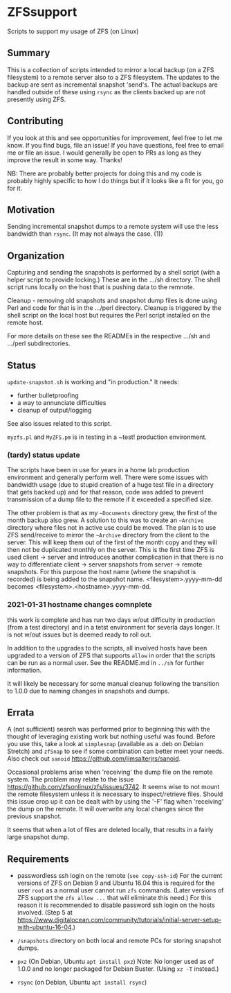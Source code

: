 # ZFSsupport

Scripts to support my usage of ZFS (on Linux)

## Summary

This is a collection of scripts intended to mirror a local backup (on a ZFS
filesystem) to a remote server also to a ZFS filesystem. The updates to the
backup are sent as incremental snapshot 'send's. The actual backups are
handled outside of these using `rsync` as the clients backed up are not
presently using ZFS.

## Contributing

If you look at this and see opportunities for improvement, feel free to let me know. If you find bugs, file an issue! If you have questions, feel free to email me or file an issue. I would generally be open to PRs as long as they improve the result in some way. Thanks!

NB: There are probably better projects for doing this and my code is probably highly specific to how I do things but if it looks like a fit for you, go for it.

## Motivation

Sending incremental snapshot dumps to a remote system will
use the less bandwidth than `rsync`. (It may not always the case. (1))

## Organization

Capturing and sending the snapshots is performed by a shell script (with a 
helper script to provide locking.) These are in the .../sh directory. The
shell script runs locally on the host that is pushing data to the remnote.

Cleanup - removing old snapshots and snapshot dump files is done using Perl
and code for that is in the .../perl directory. Cleanup is triggered by the
shell script on the local host but requires the Perl script installed on the
remote host.

For more details on these see the READMEs in the respective .../sh and 
.../perl subdirectories.

## Status

`update-snapshot.sh` is working and "in production." It needs:

* further bulletproofing
* a way to annunciate difficulties
* cleanup of output/logging

See also issues related to this script.

`myzfs.pl` and `MyZFS.pm` is in testing in a ~test! production environment.

### (tardy) status update

The scripts have been in use for years in a home lab production environment and generally perform well. There were some issues with bandwidth usage (due to stupid creation of a huge test file in a directory that gets backed up) and for that reason, code was added to prevent transmission of a dump file to the remote if it exceeded a specified size.

The other problem is that as my `~Documents` directory grew, the first of the month backup also grew. A solution to this was to create an `~Archive` directory where files not in active use could be moved. The plan is to use ZFS send/receive to mirror the `~Archive` directory from the client to the server. This will keep them out of the first of the month copy and they will then not be duplicated monthly on the server. This is the first time ZFS is used client -> server and introduces another complication in that there is no way to differentiate client -> server snapshots from server ->  remote snapshots. For this purpose the host name (where the snapshot is recorded) is being added to the snapshot name. \<filesystem\>.yyyy-mm-dd becomes \<filesystem\>.\<hostname\>.yyyy-mm-dd.

### 2021-01-31 hostname changes comnplete

this work is complete and has run two days w/out difficulty in production (from a test directory) and in a tetst environment for severla days longer. It is not w/out issues but is deemed ready to roll out. 

In addition to the upgrades to the scripts, all involved hosts have been upgraded to a version of ZFS that supports `allow` in order that the scripts can be run as a normal user. See the README.md in `../sh`  for further information.

It will likely be necessary for some manual cleanup following the transition to 1.0.0 due to naming changes in snapshots and dumps.

## Errata

A (not sufficient) search was performed prior to beginning this with the
thought of leveraging existing work but nothing useful was found. Before you
use this, take a look at `simplesnap` (available as a .deb on Debian Stretch)
and `zfSnap` to see if some combination can better meet your needs. Also
check out `sanoid` https://github.com/jimsalterjrs/sanoid.

Occasional problems arise when 'receiving' the dump file on the remote 
system. The problem may relate to the issue 
https://github.com/zfsonlinux/zfs/issues/3742. It seems wise to not mount the
remote filesystem unless it is necessary to inspect/retrieve files. Should
this issue crop up it can be dealt with by using the '-F' flag when 'receiving'
the dump on the remote. It will overwrite any local changes since the previous
snapshot.

It seems that when a lot of files are deleted locally, that results in a
fairly large snapshot dump.

## Requirements

* passwordless ssh login on the remote (`see copy-ssh-id`) For the current
versions of ZFS on Debian 9 and  Ubuntu 16.04 this is required for the user
`root` as a normal user cannot run `zfs` commands. (Later versions of ZFS
support the `zfs allow ...` that will eliminate this need.) For this reason
it is recommended to disable password ssh login on the hosts involved. (Step
5 at https://www.digitalocean.com/community/tutorials/initial-server-setup-with-ubuntu-16-04.)

* `/snapshots` directory on both local and remote PCs for storing snapshot dumps.
* `pxz` (On Debian, Ubuntu `apt install pxz`) Note: No longer used as of 1.0.0 and no longer packaged for Debian Buster. (Using `xz -T` instead.)
* `rsync` (on Debian, Ubuntu `apt install rsync`)
